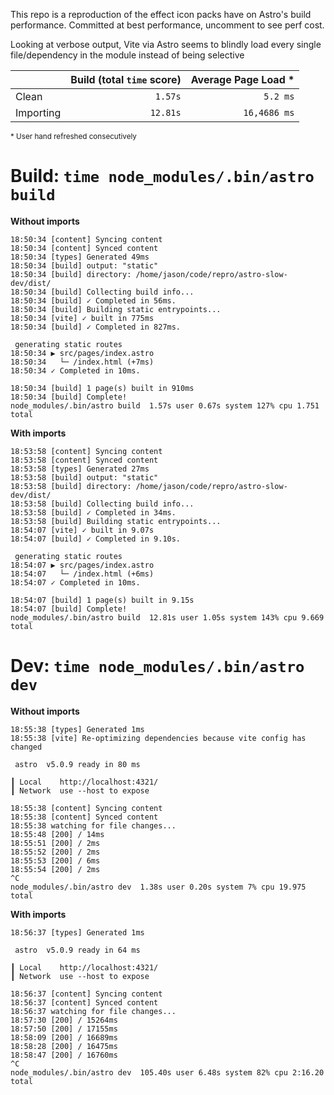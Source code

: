 This repo is a reproduction of the effect icon packs have on Astro's build
performance. Committed at best performance, uncomment to see perf cost.

Looking at verbose output, Vite via Astro seems to blindly load every single
file/dependency in the module instead of being selective

|           | Build (total `time` score) | Average Page Load \* |
| --------- | -------------------------: | -------------------: |
| Clean     |                    `1.57s` |             `5.2 ms` |
| Importing |                   `12.81s` |         `16,4686 ms` |

<small>\* User hand refreshed consecutively</small>

# Build: `time node_modules/.bin/astro build`

**Without imports**

```
18:50:34 [content] Syncing content
18:50:34 [content] Synced content
18:50:34 [types] Generated 49ms
18:50:34 [build] output: "static"
18:50:34 [build] directory: /home/jason/code/repro/astro-slow-dev/dist/
18:50:34 [build] Collecting build info...
18:50:34 [build] ✓ Completed in 56ms.
18:50:34 [build] Building static entrypoints...
18:50:34 [vite] ✓ built in 775ms
18:50:34 [build] ✓ Completed in 827ms.

 generating static routes
18:50:34 ▶ src/pages/index.astro
18:50:34   └─ /index.html (+7ms)
18:50:34 ✓ Completed in 10ms.

18:50:34 [build] 1 page(s) built in 910ms
18:50:34 [build] Complete!
node_modules/.bin/astro build  1.57s user 0.67s system 127% cpu 1.751 total
```

**With imports**

```
18:53:58 [content] Syncing content
18:53:58 [content] Synced content
18:53:58 [types] Generated 27ms
18:53:58 [build] output: "static"
18:53:58 [build] directory: /home/jason/code/repro/astro-slow-dev/dist/
18:53:58 [build] Collecting build info...
18:53:58 [build] ✓ Completed in 34ms.
18:53:58 [build] Building static entrypoints...
18:54:07 [vite] ✓ built in 9.07s
18:54:07 [build] ✓ Completed in 9.10s.

 generating static routes
18:54:07 ▶ src/pages/index.astro
18:54:07   └─ /index.html (+6ms)
18:54:07 ✓ Completed in 10ms.

18:54:07 [build] 1 page(s) built in 9.15s
18:54:07 [build] Complete!
node_modules/.bin/astro build  12.81s user 1.05s system 143% cpu 9.669 total
```

# Dev: `time node_modules/.bin/astro dev`

**Without imports**

```
18:55:38 [types] Generated 1ms
18:55:38 [vite] Re-optimizing dependencies because vite config has changed

 astro  v5.0.9 ready in 80 ms

┃ Local    http://localhost:4321/
┃ Network  use --host to expose

18:55:38 [content] Syncing content
18:55:38 [content] Synced content
18:55:38 watching for file changes...
18:55:48 [200] / 14ms
18:55:51 [200] / 2ms
18:55:52 [200] / 2ms
18:55:53 [200] / 6ms
18:55:54 [200] / 2ms
^C
node_modules/.bin/astro dev  1.38s user 0.20s system 7% cpu 19.975 total
```

**With imports**

```
18:56:37 [types] Generated 1ms

 astro  v5.0.9 ready in 64 ms

┃ Local    http://localhost:4321/
┃ Network  use --host to expose

18:56:37 [content] Syncing content
18:56:37 [content] Synced content
18:56:37 watching for file changes...
18:57:30 [200] / 15264ms
18:57:50 [200] / 17155ms
18:58:09 [200] / 16689ms
18:58:28 [200] / 16475ms
18:58:47 [200] / 16760ms
^C
node_modules/.bin/astro dev  105.40s user 6.48s system 82% cpu 2:16.20 total
```

